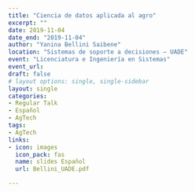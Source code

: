 ```yaml
---
title: "Ciencia de datos aplicada al agro"
excerpt: ""
date: 2019-11-04
date_end: "2019-11-04"
author: "Yanina Bellini Saibene"
location: "Sistemas de soporte a decisiones – UADE"
event: "Licenciatura e Ingeniería en Sistemas"
event_url: 
draft: false
# layout options: single, single-sidebar
layout: single
categories:
- Regular Talk
- Español
- AgTech
tags:
- AgTech
links:
- icon: images
  icon_pack: fas
  name: slides Español
  url: Bellini_UADE.pdf

---
```



